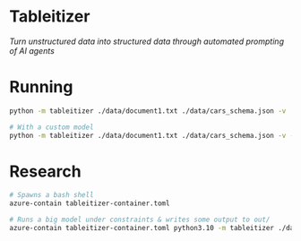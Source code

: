 
# Tableitizer

_Turn unstructured data into structured data through automated prompting of AI agents_

# Running

```bash
python -m tableitizer ./data/document1.txt ./data/cars_schema.json -v

# With a custom model
python -m tableitizer ./data/document1.txt ./data/cars_schema.json -v --model 'google/flan-t5-small' --model-source 'huggingface'

```

# Research

```bash
# Spawns a bash shell
azure-contain tableitizer-container.toml

# Runs a big model under constraints & writes some output to out/
azure-contain tableitizer-container.toml python3.10 -m tableitizer ./data/document1.txt ./data/cars_multi_schema.json out/test.csv -vvv --model google/flan-t5-xl
```




